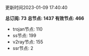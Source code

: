 更新时间2023-01-09 17:40:40

**总订阅: 73**
**总节点: 1437**
**有效节点: 466**
- trojan节点: 110
- ss节点: 199
- v2ray节点: 155
- ssr节点: 2
